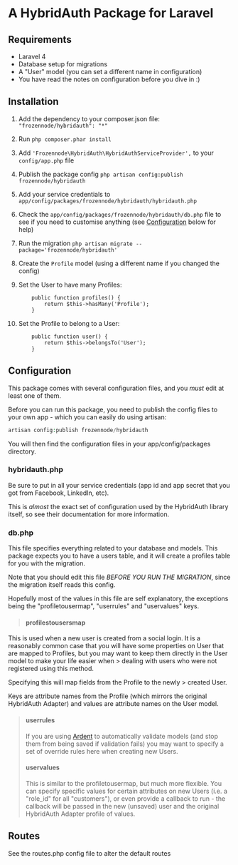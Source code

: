A HybridAuth Package for Laravel
=========================================

## Requirements

* Laravel 4
* Database setup for migrations
* A "User" model (you can set a different name in configuration)
* You have read the notes on configuration before you dive in :)


## Installation

1. Add the dependency to your composer.json file: `"frozennode/hybridauth": "*"`
2. Run `php composer.phar install`
3. Add `'Frozennode\HybridAuth\HybridAuthServiceProvider',` to your `config/app.php` file
3. Publish the package config `php artisan config:publish frozennode/hybridauth`
4. Add your service credentials to `app/config/packages/frozennode/hybridauth/hybridauth.php`
5. Check the `app/config/packages/frozennode/hybridauth/db.php` file to see if you need to customise anything (see [Configuration](#configuration) below for help)
6. Run the migration `php artisan migrate --package='frozennode/hybridauth'`
7. Create the `Profile` model (using a different name if you changed the config)
8. Set the User to have many Profiles:

    ```
        public function profiles() {
            return $this->hasMany('Profile');
        }
    ```

9. Set the Profile to belong to a User:

    ```
        public function user() {
            return $this->belongsTo('User');
        }
    ```

## Configuration

This package comes with several configuration files, and you *must* edit at least one of them.

Before you can run this package, you need to publish the config files to your own app - which you can easily do using artisan:

```php
artisan config:publish frozennode/hybridauth
```

You will then find the configuration files in your app/config/packages directory.


### hybridauth.php

Be sure to put in all your service credentials (app id and app secret that you got from Facebook, LinkedIn, etc).

This is _almost_ the exact set of configuration used by the HybridAuth library itself, so see their documentation for more information.

### db.php

This file specifies everything related to your database and models. This package expects you to have a users table, and it will create a profiles table for you with the migration.

Note that you should edit this file *BEFORE YOU RUN THE MIGRATION*, since the migration itself reads this config.

Hopefully most of the values in this file are self explanatory, the exceptions being the "profiletousermap", "userrules" and "uservalues" keys.

> #### profilestousersmap
>
This is used when a new user is created from a social login.  It is a reasonably common case that you will have some properties on User that are mapped to Profiles, but you may want to keep them directly in the User model to make your life easier when > dealing with users who were not registered using this method.
>
Specifying this will map fields from the Profile to the newly > created User.
>
Keys are attribute names from the Profile (which mirrors the original HybridAuth Adapter) and values are attribute names on the User model.
>
> #### userrules
>
> If you are using [Ardent](https://github.com/laravelbook/ardent) to automatically validate models (and stop them from being saved if validation fails) you may want to specify a set of override rules here when creating new Users.
>
> #### uservalues
>
> This is similar to the profiletousermap, but much more flexible.  You can specify specific values for certain attributes on new Users (i.e. a "role_id" for all "customers"), or even provide a callback to run - the callback will be passed in the new (unsaved) user and the original HybridAuth Adapter profile of values.

## Routes

See the routes.php config file to alter the default routes